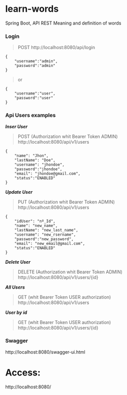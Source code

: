 
# learn-words
Spring Boot, API REST
Meaning and definition of words

### Login

> POST
> http://localhost:8080/api/login

    {
    	"username":"admin",
    	"password":"admin"
    }

> or

    {
    	"username":"user",
    	"password":"user"
    }

### Api Users examples

***Inser User***
> POST (Authorization whit Bearer Token ADMIN)
> http://localhost:8080/api/v1/users

    {
        "name": "Jhon",
        "lastName": "Doe",
        "username": "jhondoe",
        "password":"jhondoe",
        "email": "jhondoe@gmail.com",
        "status":"ENABLED"
    }

***Update User***
> PUT (Authorization whit Bearer Token ADMIN)
> http://localhost:8080/api/v1/users

    {
        "idUser": "nº_Id",
        "name": "new_name",
        "lastName": "new_last_name",
        "username": "new_rsername",
        "password":"new_password",
        "email": "new_email@gmail.com",
        "status":"ENABLED"
    }

***Delete User***
> DELETE (Authorization whit Bearer Token ADMIN)
> http://localhost:8080/api/v1/users/{id}

***All Users***
> GET (whit Bearer Token USER authorization)
> http://localhost:8080/api/v1/users

***User by id***
> GET (whit Bearer Token USER authorization)
> http://localhost:8080/api/v1/users/{id}

### Swagger
http://localhost:8080/swagger-ui.html

# Access:
http://localhost:8080/

